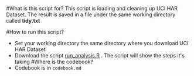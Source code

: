 #What is this script for?
  This script is loading and cleaning up UCI HAR Dataset. The result is saved in a file under the same working directory called **tidy.txt**

#How to run this script?
  * Set your working directory the same directory where you download UCI HAR Dataset
  * Download the script [run_analysis.R](https://github.com/chen64042/datasciencecoursera/blob/master/cleandata/run_analysis.R) . The script will show the steps it's taking
#Where is the codebook?
  * Codebook is in `codebook.md`
